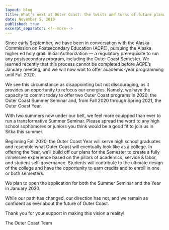 ```yaml
---
layout: blog
title: What’s next at Outer Coast: the twists and turns of future planning
date: November 5, 2019
published: true
excerpt_separator: <!--more-->
---
```


Since early September, we have been in conversation with the Alaska Commission on Postsecondary Education (ACPE), pursuing the Alaska higher ed holy grail: Initial Authorization — a regulatory prerequisite to run any postsecondary program, including the Outer Coast Semester. We learned recently that this process cannot be completed before ACPE’s January meeting, and we will now wait to offer academic-year programming until Fall 2020.

We see this circumstance as disappointing but not discouraging, as it provides an opportunity to refocus our energies. Namely, we have the capacity to commit today to offer two Outer Coast programs in 2020: the Outer Coast Summer Seminar and, from Fall 2020 through Spring 2021, the Outer Coast Year.

<!--more-->

With two summers now under our belt, we feel more equipped than ever to run a transformative Summer Seminar. Please spread the word to any high school sophomores or juniors you think would be a good fit to join us in Sitka this summer.

Beginning Fall 2020, the Outer Coast Year will serve high school graduates and resemble what Outer Coast will eventually look like as a college. In offering the Year, we’ll build off our plans for the Semester to create a fully immersive experience based on the pillars of academics, service & labor, and student self-governance. Students will contribute to the ultimate design of the college and have the opportunity to earn credits and to enroll in one or both semesters.

We plan to open the application for both the Summer Seminar and the Year in January 2020.

While our path has changed, our direction has not, and we remain as confident as ever about the future of Outer Coast.

Thank you for your support in making this vision a reality!

The Outer Coast Team
